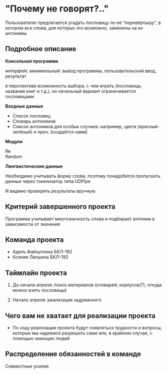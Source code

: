# "Почему не говорят?.."

Пользователю предлагается угадать пословицу по её "перевёртышу", в котором все слова, для которых это возможно, заменены на их антонимы

## Подробное описание

**Консольная программа**

интерфейс минимальный: вывод программы, пользовательский ввод, результат

в перспективе возможность выбора, с чем играть (пословицы, названия книг и т.д.), но начальный вариант ограничивается пословицами

**Входные данные**

- Список пословиц
- Словарь антонимов
- Список антонимов для особых случаев: например, цвета (красный-зелёный) и проч. (создаётся нами)

**Модули**

Re  
Random 

**Лингвистические данные**

Необходимо учитывать форму слова, поэтому понадобится пропускать данные через токенизатор типа UDPipe

И видимо проверять результаты вручную

## Критерий завершенного проекта

Программа учитывает многозначность слова и подбирает антоним в зависимости от значения

## Команда проекта

- Адель Файзуллина БКЛ-192
- Ксения Лапшина БКЛ-192

## Таймлайн проекта

1) До начала апреля: поиск материалов (словарей; корпусов(?), откуда можно взять пословицы)

2) Начало апреля: реализация задуманного

## Чего вам не хватает для реализации проекта

-  По ходу реализации проекта будут появляться трудности и вопросы, которые мы надеемся разрешить сами или, в крайнем случае, с помощью знающих людей

## Распределение обязанностей в команде

Совместные усилия
